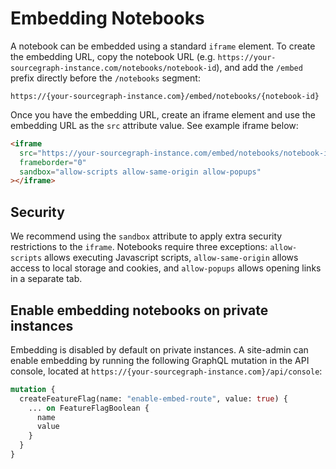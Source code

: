 <style>

.markdown-body h2 {
  margin-top: 2em;
}

.markdown-body ul {
  list-style:none;
  padding-left: 1em;
}

.markdown-body ul li {
  margin: 0.5em 0;
}

.markdown-body ul li:before {
  content: '';
  display: inline-block;
  height: 1.2em;
  width: 1em;
  background-size: contain;
  background-repeat: no-repeat;
  background-image: url(code_monitoring/file-icon.svg);
  margin-right: 0.5em;
  margin-bottom: -0.29em;
}

body.theme-dark .markdown-body ul li:before {
  filter: invert(50%);
}

</style>
# Embedding Notebooks

A notebook can be embedded using a standard `iframe` element. To create the embedding URL, copy the notebook URL (e.g. `https://your-sourcegraph-instance.com/notebooks/notebook-id`), and add the `/embed` prefix directly before the `/notebooks` segment:

  ```
  https://{your-sourcegraph-instance.com}/embed/notebooks/{notebook-id}
  ```

Once you have the embedding URL, create an iframe element and use the embedding URL as the `src` attribute value. See example iframe below:

```html
<iframe
  src="https://your-sourcegraph-instance.com/embed/notebooks/notebook-id"
  frameborder="0"
  sandbox="allow-scripts allow-same-origin allow-popups"
></iframe>
```

## Security
We recommend using the `sandbox` attribute to apply extra security restrictions to the `iframe`. Notebooks require three exceptions: `allow-scripts` allows executing Javascript scripts, `allow-same-origin` allows access to local storage and cookies, and `allow-popups` allows opening links in a separate tab.

## Enable embedding notebooks on private instances
Embedding is disabled by default on private instances. A site-admin can enable embedding by running the following GraphQL mutation in the API console, located at `https://{your-sourcegraph-instance.com}/api/console`:

```graphql
mutation {
  createFeatureFlag(name: "enable-embed-route", value: true) {
    ... on FeatureFlagBoolean {
      name
      value
    }
  }
}
```
